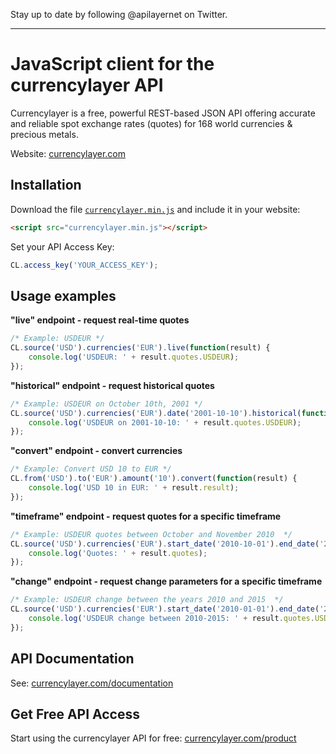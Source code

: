 Stay up to date by following @apilayernet on Twitter.
____________

JavaScript client for the currencylayer API
=========

Currencylayer is a free, powerful REST-based JSON API offering accurate and reliable spot exchange rates (quotes) for 168 world currencies & precious metals.

Website: [currencylayer.com](https://currencylayer.com/)  

Installation
-----
Download the file [`currencylayer.min.js`](/currencylayer.min.js) and include it in your website:
``` html
<script src="currencylayer.min.js"></script>
```
Set your API Access Key:
``` js
CL.access_key('YOUR_ACCESS_KEY');
```

Usage examples
-----

**"live" endpoint - request real-time quotes**

``` js
/* Example: USDEUR */
CL.source('USD').currencies('EUR').live(function(result) {
    console.log('USDEUR: ' + result.quotes.USDEUR);
});
```


**"historical" endpoint - request historical quotes**

``` js
/* Example: USDEUR on October 10th, 2001 */
CL.source('USD').currencies('EUR').date('2001-10-10').historical(function(result) {
    console.log('USDEUR on 2001-10-10: ' + result.quotes.USDEUR);
});
```


**"convert" endpoint - convert currencies**

``` js
/* Example: Convert USD 10 to EUR */
CL.from('USD').to('EUR').amount('10').convert(function(result) {
    console.log('USD 10 in EUR: ' + result.result);
});
```


**"timeframe" endpoint - request quotes for a specific timeframe**

``` js
/* Example: USDEUR quotes between October and November 2010  */
CL.source('USD').currencies('EUR').start_date('2010-10-01').end_date('2010-11-01').timeframe(function(result) {
    console.log('Quotes: ' + result.quotes);
});
```


**"change" endpoint - request change parameters for a specific timeframe**

``` js
/* Example: USDEUR change between the years 2010 and 2015  */
CL.source('USD').currencies('EUR').start_date('2010-01-01').end_date('2015-01-01').change(function(result) {
    console.log('USDEUR change between 2010-2015: ' + result.quotes.USDEUR.change);
});
```

API Documentation
-----
See: [currencylayer.com/documentation](https://currencylayer.com/documentation)

Get Free API Access
-----
Start using the currencylayer API for free: [currencylayer.com/product](https://currencylayer.com/product)
